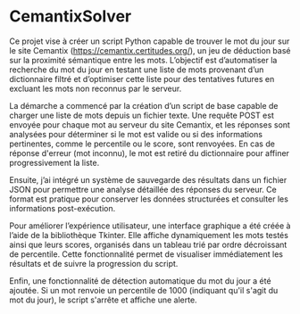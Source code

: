 # CemantixSolver


Ce projet vise à créer un script Python capable de trouver le mot du jour sur le site Cemantix (https://cemantix.certitudes.org/), un jeu de déduction basé sur la proximité sémantique entre les mots. L’objectif est d’automatiser la recherche du mot du jour en testant une liste de mots provenant d’un dictionnaire filtré et d’optimiser cette liste pour des tentatives futures en excluant les mots non reconnus par le serveur.

La démarche a commencé par la création d’un script de base capable de charger une liste de mots depuis un fichier texte. Une requête POST est envoyée pour chaque mot au serveur du site Cemantix, et les réponses sont analysées pour déterminer si le mot est valide ou si des informations pertinentes, comme le percentile ou le score, sont renvoyées. En cas de réponse d'erreur (mot inconnu), le mot est retiré du dictionnaire pour affiner progressivement la liste.

Ensuite, j’ai intégré un système de sauvegarde des résultats dans un fichier JSON pour permettre une analyse détaillée des réponses du serveur. Ce format est pratique pour conserver les données structurées et consulter les informations post-exécution.

Pour améliorer l’expérience utilisateur, une interface graphique a été créée à l’aide de la bibliothèque Tkinter. Elle affiche dynamiquement les mots testés ainsi que leurs scores, organisés dans un tableau trié par ordre décroissant de percentile. Cette fonctionnalité permet de visualiser immédiatement les résultats et de suivre la progression du script.

Enfin, une fonctionnalité de détection automatique du mot du jour a été ajoutée. Si un mot renvoie un percentile de 1000 (indiquant qu'il s'agit du mot du jour), le script s'arrête et affiche une alerte. 
